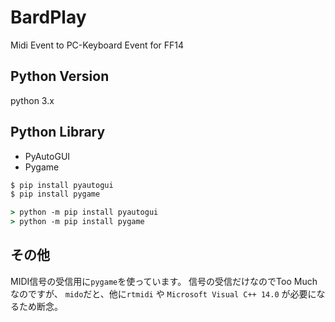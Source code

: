 # BardPlay

Midi Event to PC-Keyboard Event for FF14

## Python Version

python 3.x

## Python Library

* PyAutoGUI
* Pygame

```cmd
$ pip install pyautogui
$ pip install pygame
```

```cmd
> python -m pip install pyautogui
> python -m pip install pygame
```

## その他
MIDI信号の受信用に`pygame`を使っています。
信号の受信だけなのでToo Muchなのですが、
`mido`だと、他に`rtmidi` や `Microsoft Visual C++ 14.0` が必要になるため断念。

